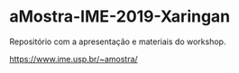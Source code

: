 # aMostra-IME-2019-Xaringan

<!-- badges: start -->
<!-- badges: end -->

Repositório com a apresentação e materiais do workshop.

https://www.ime.usp.br/~amostra/

